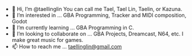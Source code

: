 - 👋 Hi, I’m @taellinglin
You can call me Tael, Tael Lin, Taelin, or Kazuna.
- 👀 I’m interested in ...
GBA Programming, Tracker and MIDI composition, Godot
- 🌱 I’m currently learning ...
GBA Programming in C. 
- 💞️ I’m looking to collaborate on ...
GBA Projects, Dreamcast, N64, etc. I make great music for games.
- 📫 How to reach me ...
taellinglin@gmail.com

<!---
taellinglin/taellinglin is a ✨ special ✨ repository because its `README.md` (this file) appears on your GitHub profile.
You can click the Preview link to take a look at your changes.
--->
